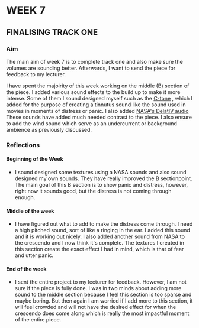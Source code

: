 # WEEK 7

## FINALISING TRACK ONE

### Aim

The main aim of week 7 is to complete track one and also make sure the volumes are sounding better. Afterwards, I want to send the piece for feedback to my lecturer. 


I have spent the majoirity of this week working on the middle (B) section of the piece. I added various sound effects to the build up to make it more intense. Some of them I sound designed myself such as the [C-tone](https://soundcloud.com/2504822k/c-tone?si=29480f3de1e04a92ada51a24196cb3c9&utm_source=clipboard&utm_medium=text&utm_campaign=social_sharing) , which I added for the purpose of creating a tinnutus sound like the sound used in movies in moments of distress or panic. I also added [NASA's DelatIV audio](https://soundcloud.com/2504822k/deltaivaudio?si=29480f3de1e04a92ada51a24196cb3c9&utm_source=clipboard&utm_medium=text&utm_campaign=social_sharing) 
 These sounds have added much needed contrast to the piece. I also ensure to add the wind sound which serve as an undercurrent or background ambience as previously discussed. 

### Reflections

#### Beginning of the Week
- I sound designed some textures using a NASA sounds and also sound designed my own sounds. They have really improved the  B sectionpoint.  The main goal of this B section is to show panic and distress, however, right now it sounds good, but the distress is not coming through enough. 

#### Middle of the week
- I have figured out what to add to make the distress come through. I need a high pitched sound, sort of like a ringing in the ear. I added this sound and it is working out nicely. I also added another sound from NASA to the crescendo and I now think it's complete. The textures I created in this section create the exact effect I had in mind, which is that of fear and utter panic. 

#### End of the week 
- I sent the entire project to my lecturer for feedback. However, I am not sure if the piece is fully done. I was in two minds about adding more sound to the middle section because I feel this section is too sparse and maybe boring. But then again I am worried if I add more to this section, it will feel crowded and will not have the desired effect for when the crescendo does come along which is really the most impactful moment of the entire piece. 

